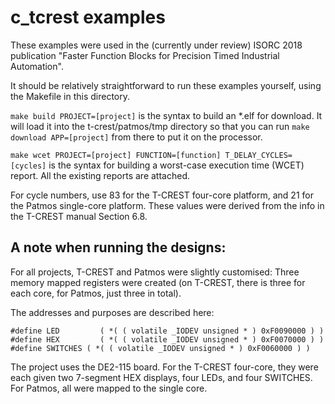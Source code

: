 # c_tcrest examples

These examples were used in the (currently under review) ISORC 2018 publication "Faster Function Blocks for Precision Timed Industrial Automation".

It should be relatively straightforward to run these examples yourself, using the Makefile in this directory.

`make build PROJECT=[project]` is the syntax to build an *.elf for download. It will load it into the t-crest/patmos/tmp directory so that you can run `make download APP=[project]` from there to put it on the processor.

`make wcet PROJECT=[project] FUNCTION=[function] T_DELAY_CYCLES=[cycles]` is the syntax for building a worst-case execution time (WCET) report. All the existing reports are attached.

For cycle numbers, use 83 for the T-CREST four-core platform, and 21 for the Patmos single-core platform. These values were derived from the info in the T-CREST manual Section 6.8.

## A note when running the designs:

For all projects, T-CREST and Patmos were slightly customised:
Three memory mapped registers were created (on T-CREST, there is three for each core, for Patmos, just three in total).

The addresses and purposes are described here:
```
#define LED 		( *( ( volatile _IODEV unsigned * )	0xF0090000 ) )
#define HEX 		( *( ( volatile _IODEV unsigned * )	0xF0070000 ) )
#define SWITCHES ( *( ( volatile _IODEV unsigned * ) 0xF0060000 ) )
```

The project uses the DE2-115 board. For the T-CREST four-core, they were each given two 7-segment HEX displays, four LEDs, and four SWITCHES.
For Patmos, all were mapped to the single core.

